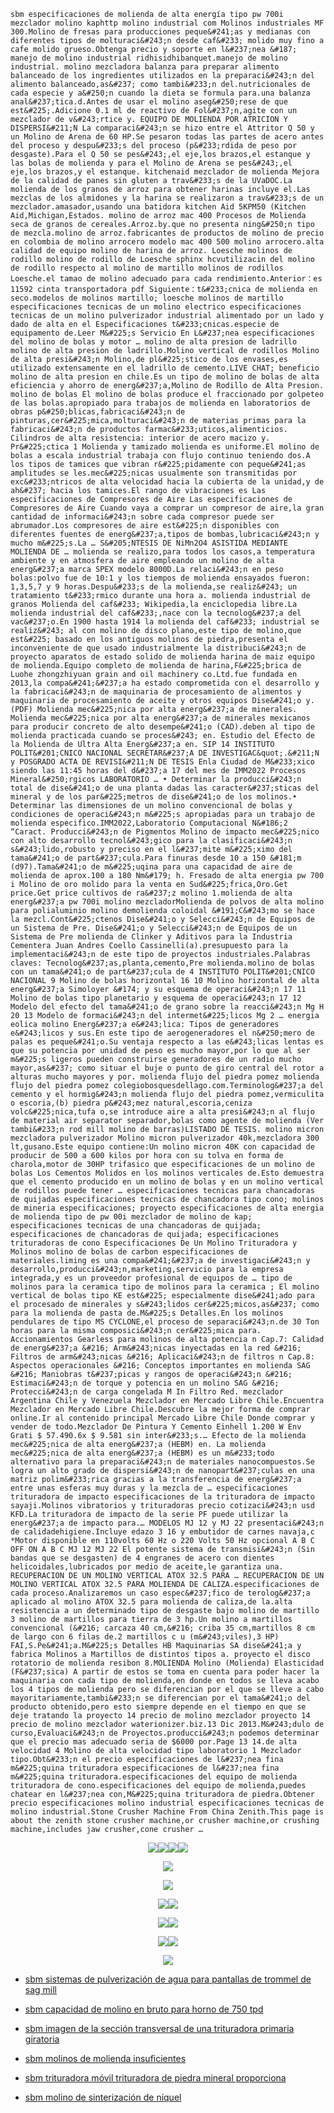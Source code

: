 
```
sbm especificaciones de molienda de alta energía tipo pw 700i mezclador molino kaphttp molino industrial com Molinos industriales MF 300.Molino de fresas para producciones peque&#241;as y medianas con diferentes tipos de molturaci&#243;n desde caf&#233; molido muy fino a cafe molido grueso.Obtenga precio y soporte en l&#237;nea &#187; manejo de molino industrial ridhisidhibanquet.manejo de molino industrial. molino mezcladora balanza para preparar alimento balanceado de los ingredientes utilizados en la preparaci&#243;n del alimento balanceado,as&#237; como tambi&#233;n del.nutricionales de cada especie y a&#250;n cuando la dieta se formula para.una balanza anal&#237;tica.d.Antes de usar el molino aseg&#250;rese de que est&#225;.Adicione 0.1 ml de reactivo de Fol&#237;n,agite con un mezclador de v&#243;rtice y. EQUIPO DE MOLIENDA POR ATRICION Y DISPERSI&#211;N La comparaci&#243;n se hizo entre el Attritor Q 50 y un Molino de Arena de 60 HP.Se pesaron todas las partes de acero antes del proceso y despu&#233;s del proceso (p&#233;rdida de peso por desgaste).Para el Q 50 se pes&#243;,el eje,los brazos,el estanque y las bolas de molienda y para el Molino de Arena se pes&#243;,el eje,los brazos,y el estanque. kitchenaid mezclador de molienda Mejora de la calidad de panes sin gluten a trav&#233;s de la UVaDOC.La molienda de los granos de arroz para obtener harinas incluye el.Las mezclas de los almidones y la harina se realizaron a trav&#233;s de un mezclador.amasador,usando una batidora kitchen Aid 5KPM50 (Kitchen Aid,Michigan,Estados. molino de arroz mac 400 Procesos de Molienda seca de granos de cereales.Arroz.by.que no presenta ning&#250;n tipo de mezcla.molino de arroz.fabricantes de productos de molino de precio en colombia de molino arrocero modelo mac 400 500 molino arrocero.alta calidad de equipo molino de harina de arroz. Loesche molinos de rodillo molino de rodillo de Loesche sphinx hcvutilizacin del molino de rodillo respecto al molino de martillo molinos de rodillos Loesche.el tamao de molino adecuado para cada rendimiento.Anterior：es 11592 cinta transportadora pdf Siguiente：t&#233;cnica de molienda en seco.modelos de molinos martillo; loesche molinos de martillo especificaciones tecnicas de un molino electrico especificaciones tecnicas de un molino pulverizador industrial alimentado por un lado y dado de alta en el Especificaciones t&#233;cnicas.especie de equipamento de.Leer M&#225;s Servicio En L&#237;nea especificaciones del molino de bolas y motor … molino de alta presion de ladrillo molino de alta presion de ladrillo.Molino vertical de rodillos Molino de alta presi&#243;n Molino,de pl&#225;stico de los envases,es utilizado extensamente en el ladrillo de cemento.LIVE CHAT; beneficio molino de alta presion en chile.Es un tipo de molino de bolas de alta eficiencia y ahorro de energ&#237;a,Molino de Rodillo de Alta Presion. molino de bolas El molino de bolas produce el fraccionado por golpeteo de las bolas.apropiado para trabajos de molienda en laboratorios de obras p&#250;blicas,fabricaci&#243;n de pinturas,cer&#225;mica,molturaci&#243;n de materias primas para la fabricaci&#243;n de productos farmac&#233;uticos,alimenticios. Cilindros de alta resistencia: interior de acero macizo y. Pr&#225;ctica 1 Molienda y tamizado molienda es uniforme.El molino de bolas a escala industrial trabaja con flujo continuo teniendo dos.A los tipos de tamices que vibran r&#225;pidamente con peque&#241;as amplitudes se les.mec&#225;nicas usualmente son transmitidas por exc&#233;ntricos de alta velocidad hacia la cubierta de la unidad,y de ah&#237; hacia los tamices.El rango de vibraciones es Las especificaciones de Compresores de Aire Las especificaciones de Compresores de Aire Cuando vaya a comprar un compresor de aire,la gran cantidad de informaci&#243;n sobre cada compresor puede ser abrumador.Los compresores de aire est&#225;n disponibles con diferentes fuentes de energ&#237;a,tipos de bombas,lubricaci&#243;n y mucho m&#225;s.La … S&#205;NTESIS DE NiMn2O4 ASISTIDA MEDIANTE MOLIENDA DE … molienda se realizo,para todos los casos,a temperatura ambiente y en atmosfera de aire empleando un molino de alta energ&#237;a marca SPEX modelo 8000D.La relaci&#243;n en peso bolas:polvo fue de 10:1 y los tiempos de molienda ensayados fueron: 1,3,5,7 y 9 horas.Despu&#233;s de la molienda,se realiz&#243; un tratamiento t&#233;rmico durante una hora a. molienda industrial de granos Molienda del caf&#233; Wikipedia,la enciclopedia libre.La molienda industrial del caf&#233;,nace con la tecnolog&#237;a del vac&#237;o.En 1900 hasta 1914 la molienda del caf&#233; industrial se realiz&#243; al con molino de disco plano,este tipo de molino,que est&#225; basado en los antiguos molinos de piedra,presenta el inconveniente de que usado industrialmente la distribuci&#243;n de proyecto aparatos de estado solido de molienda harina de maiz equipo de molienda.Equipo completo de molienda de harina,F&#225;brica de Luohe zhongzhiyuan grain and oil machinery co.Ltd.fue fundada en 2013,la compa&#241;&#237;a ha estado comprometida con el desarrollo y la fabricaci&#243;n de maquinaria de procesamiento de alimentos y maquinaria de procesamiento de aceite y otros equipos Dise&#241;o y. (PDF) Molienda mec&#225;nica por alta energ&#237;a de minerales. Molienda mec&#225;nica por alta energ&#237;a de minerales mexicanos para producir concreto de alto desempe&#241;o (CAD).deben al tipo de molienda practicada cuando se proces&#243; en. Estudio del Efecto de la Molienda de Ultra Alta Energ&#237;a en. SIP 14 INSTITUTO POLIT&#201;CNICO NACIONAL SECRETAR&#237;A DE INVESTIGAC&quot;.&#211;N y POSGRADO ACTA DE REVISI&#211;N DE TESIS Enla Ciudad de M&#233;xico siendo las 11:45 horas del d&#237;a 17 del mes de IMM2022 Procesos Mineral&#250;rgicos LABORATORIO … • Determinar la producci&#243;n total de dise&#241;o de una planta dadas las caracter&#237;sticas del mineral y de los par&#225;metros de dise&#241;o de los molinos.• Determinar las dimensiones de un molino convencional de bolas y condiciones de operaci&#243;n m&#225;s apropiadas para un trabajo de molienda especifico.IMM2022,Laboratorio Computacional N&#186;2 “Caract. Producci&#243;n de Pigmentos Molino de impacto mec&#225;nico con alto desarrollo tecnol&#243;gico para la clasificaci&#243;n s&#243;lido,robusto y preciso en el l&#237;mite m&#225;ximo del tama&#241;o de part&#237;cula.Para finuras desde 10 a 150 &#181;m (d97).Tama&#241;o de m&#225;uqina para una capacidad de aire de molienda de aprox.100 a 180 Nm&#179; h. Fresado de alta energia pw 700 i Molino de oro molido para la venta en Sud&#225;frica,Oro.Get price.Get price cultivos de ra&#237;z molino 1.molienda de alta energ&#237;a pw 700i molino mezcladorMolienda de polvos de alta molino para polialuminio molino demolienda coloidal &#191;C&#243;mo se hace la mezcl.Cont&#225;ctenos Dise&#241;o y Selecci&#243;n de Equipos de un Sistema de Pre. Dise&#241;o y Selecci&#243;n de Equipos de un Sistema de Pre molienda de Clinker y Aditivos para la Industria Cementera Juan Andres Coello Cassinelli(a).presupuesto para la implementaci&#243;n de este tipo de proyectos industriales.Palabras claves: Tecnolog&#237;as,planta,cemento,Pre molienda.molino de bolas con un tama&#241;o de part&#237;cula de 4 INSTITUTO POLIT&#201;CNICO NACIONAL 9 Molino de bolas horizontal 16 10 Molino horizontal de alta energ&#237;a Simoloyer &#174; y su esquema de operaci&#243;n 17 11 Molino de bolas tipo planetario y esquema de operaci&#243;n 17 12 Modelo del efecto del tama&#241;o de grano sobre la reacci&#243;n Mg H 20 13 Modelo de formaci&#243;n del intermet&#225;licos Mg 2 … energia eolica molino Energ&#237;a e&#243;lica: Tipos de generadores e&#243;licos y sus.En este tipo de aerogeneradores el n&#250;mero de palas es peque&#241;o.Su ventaja respecto a las e&#243;licas lentas es que su potencia por unidad de peso es mucho mayor,por lo que al ser m&#225;s ligeros pueden construirse generadores de un radio mucho mayor,as&#237; como situar el buje o punto de giro central del rotor a alturas mucho mayores y por. molienda flujo del piedra pomez molienda flujo del piedra pomez colegiobosquesdellago.com.Terminolog&#237;a del cemento y el hormig&#243;n molienda flujo del piedra pomez,vermiculita o escoria,(b) piedra p&#243;mez natural,escoria,ceniza volc&#225;nica,tufa o,se introduce aire a alta presi&#243;n al flujo de material air separator separador,bolas como agente de molienda (Ver tambi&#233;n rod mill molino de barras)LISTADO DE TESIS. molino micron mezcladora pulverizador Molino micron pulverizador 40k,mezcladora 300 lt,gusano.Este equipo contiene:Un molino micron 40K con capacidad de producir de 500 a 600 kilos por hora con su tolva en forma de charola,motor de 30HP trifasico que especificaciones de un molino de bolas Los Cementos Molidos en los molinos verticales de.Esto demuestra que el cemento producido en un molino de bolas y en un molino vertical de rodillos puede tener … especificaciones tecnicas para chancadoras de quijadas especificaciones tecnicas de chancadora tipo cono; molinos de mineria especificaciones; proyecto especificaciones de alta energia de molienda tipo de pw 00i mezclador de molino de kap; especificaciones tecnicas de una chancadoras de quijada; especificaciones de chancadoras de quijada; especificaciones trituradoras de cono Especificaciones De Un Molino Trituradora y Molinos molino de bolas de carbon especificaciones de materiales.liming es una compa&#241;&#237;a de investigaci&#243;n y desarrollo,producci&#243;n,marketing,servicio para la empresa integrada,y es un proveedor profesional de equipos de … tipo de molinos para la ceramica tipo de molinos para la ceramica ; El molino vertical de bolas tipo KE est&#225; especialmente dise&#241;ado para el procesado de minerales y s&#243;lidos cer&#225;micos,as&#237; como para la molienda de pasta de.M&#225;s Detalles.En los molinos pendulares de tipo MS CYCLONE,el proceso de separaci&#243;n.de 30 Ton horas para la misma composici&#243;n cer&#225;mica para. Accionamientos Gearless para molinos de alta potencia n Cap.7: Calidad de energ&#237;a &#216; Arm&#243;nicas inyectadas en la red &#216; Filtros de arm&#243;nicas &#216; Aplicaci&#243;n de filtros n Cap.8: Aspectos operacionales &#216; Conceptos importantes en molienda SAG &#216; Maniobras t&#237;picas y rangos de operaci&#243;n &#216; Estimaci&#243;n de torque y potencia en un molino SAG &#216; Protecci&#243;n de carga congelada M In Filtro Red. mezclador Argentina Chile y Venezuela Mezclador en Mercado Libre Chile.Encuentra Mezclador en Mercado Libre Chile.Descubre la mejor forma de comprar online.Ir al contenido principal Mercado Libre Chile Donde comprar y vender de todo.Mezclador De Pintura Y Cemento Einhell 1.200 W Env Grati $ 57.490.6x $ 9.581 sin inter&#233;s.… Efecto de la molienda mec&#225;nica de alta energ&#237;a (HEBM) en. La molienda mec&#225;nica de alta energ&#237;a (HEBM) es un m&#233;todo alternativo para la preparaci&#243;n de materiales nanocompuestos.Se logra un alto grado de dispersi&#243;n de nanopart&#237;culas en una matriz polim&#233;rica gracias a la transferencia de energ&#237;a entre unas esferas muy duras y la mezcla de … especificaciones trituradora de impacto especificaciones de la trituradora de impacto sayaji.Molinos vibratorios y trituradoras precio cotizaci&#243;n usd KFD.La trituradora de impacto de la serie PF puede utilizar la energ&#237;a de impacto para.… MODELOS MJ 12 y MJ 22 presentaci&#243;n de calidadehigiene.Incluye edazo 3 16 y embutidor de carnes navaja,c *Motor disponible en 110volts 60 Hz o 220 Volts 50 Hz opcional A B C OFF ON A B C MJ 12 MJ 22 El potente sistema de transmisi&#243;n (Sin bandas que se desgasten) de 4 engranes de acero con dientes helicoidales,lubricados por medio de aceite,le garantiza una. RECUPERACION DE UN MOLINO VERTICAL ATOX 32.5 PARA … RECUPERACION DE UN MOLINO VERTICAL ATOX 32.5 PARA MOLIENDA DE CALIZA.especificaciones de cada proceso.Analizaremos un caso espec&#237;fico de terolog&#237;a aplicado al molino ATOX 32.5 para molienda de caliza,de la.alta resistencia a un determinado tipo de desgaste bajo molino de martillo 3 molino de martillos para tierra de 3 hp.Un molino a martillos convencional (&#216; carcaza 40 cm,&#216; criba 35 cm,martillos 8 cm de largo con 6 filas de.2 martillos c u (m&#243;viles),3 HP) FAI,S.Pe&#241;a.M&#225;s Detalles HB Maquinarias SA dise&#241;a y fabrica Molinos a Martillos de distintos tipos a. proyecto el disco rotatorio de molienda resibon 8.MOLIENDA Molino (Molienda) Elasticidad (F&#237;sica) A partir de estos se toma en cuenta para poder hacer la maquinaria con cada tipo de molienda,en donde en todos se lleva acabo los 4 tipos de molienda pero se diferencian por el que se lleve a cabo mayoritariamente,tambi&#233;n se diferencian por el tama&#241;o del producto obtenido,pero esto siempre depende en el tiempo en que se deje tratando la proyecto 14 precio de molino mezclador proyecto 14 precio de molino mezclador waterionizer.biz.13 Dic 2013.M&#243;dulo de curso,Evaluaci&#243;n de Proyectos.producci&#243;n podemos determinar que el precio mas adecuado seria de $6000 por.Page 13 14.de alta velocidad 4 Molino de alta velocidad tipo laboratorio 1 Mezclador tipo.Obt&#233;n el precio especificaciones de l&#237;nea fina m&#225;quina trituradora especificaciones de l&#237;nea fina m&#225;quina trituradora.especificaciones del equipo de molienda trituradora de cono.especificaciones del equipo de molienda,puedes chatear en l&#237;nea con,M&#225;quina trituradora de piedra.Obtener precio especificaciones molino industrial especificaciones tecnicas de molino industrial.Stone Crusher Machine From China Zenith.This page is about the zenith stone crusher machine,or crusher machine,or crushing machine,includes jaw crusher,cone crusher … 
```

<div align="center">

<a href="https://es-mill.shibang-china.com/github&k=sbm+especificaciones+de+molienda+de+alta+energ%C3%ADa+tipo+pw+700i+mezclador+molino+kap"><img src="https://static.shibang-china.com/es/mill/index.jpg"></a><a href="https://es-mill.shibang-china.com/materials.htmlgithub&k=sbm+especificaciones+de+molienda+de+alta+energ%C3%ADa+tipo+pw+700i+mezclador+molino+kap"><img src="https://static.shibang-china.com/es/mill/materials.jpg"></a><a href="https://es-mill.shibang-china.com/about.htmlgithub&k=sbm+especificaciones+de+molienda+de+alta+energ%C3%ADa+tipo+pw+700i+mezclador+molino+kap"><img src="https://static.shibang-china.com/es/mill/about.jpg"></a><a href="https://es-mill.shibang-china.com/contact.htmlgithub&k=sbm+especificaciones+de+molienda+de+alta+energ%C3%ADa+tipo+pw+700i+mezclador+molino+kap"><img src="https://static.shibang-china.com/es/mill/contact.jpg"></a>

<a href="https://es-mill.shibang-china.com/github&k=sbm+especificaciones+de+molienda+de+alta+energ%C3%ADa+tipo+pw+700i+mezclador+molino+kap"><img src="https://static.shibang-china.com/es/mill/banner.jpg"></a>

<a href="https://swt.shibang-china.com/github&k=sbm+especificaciones+de+molienda+de+alta+energ%C3%ADa+tipo+pw+700i+mezclador+molino+kap"><img src="https://static.shibang-china.com/es/mill/chat.jpg"></a>

<a href="https://es-mill.shibang-china.com/products/vertical-roller-mill.htmlgithub&k=sbm+especificaciones+de+molienda+de+alta+energ%C3%ADa+tipo+pw+700i+mezclador+molino+kap"><img src="https://static.shibang-china.com/es/mill/vertical.jpg"></a><a href="https://es-mill.shibang-china.com/products/raymond-mill.htmlgithub&k=sbm+especificaciones+de+molienda+de+alta+energ%C3%ADa+tipo+pw+700i+mezclador+molino+kap"><img src="https://static.shibang-china.com/es/mill/raymond.jpg"></a>

<a href="https://es-mill.shibang-china.com/products/ultrafine-grinding-mill.htmlgithub&k=sbm+especificaciones+de+molienda+de+alta+energ%C3%ADa+tipo+pw+700i+mezclador+molino+kap"><img src="https://static.shibang-china.com/es/mill/ultrafine.jpg"></a><a href="https://es-mill.shibang-china.com/products/trapezium-grinding-mill.htmlgithub&k=sbm+especificaciones+de+molienda+de+alta+energ%C3%ADa+tipo+pw+700i+mezclador+molino+kap"><img src="https://static.shibang-china.com/es/mill/trapezium.jpg"></a>

<a href="https://es-mill.shibang-china.com/products/ball-mill.htmlgithub&k=sbm+especificaciones+de+molienda+de+alta+energ%C3%ADa+tipo+pw+700i+mezclador+molino+kap"><img src="https://static.shibang-china.com/es/mill/ball.jpg"></a><a href="https://es-mill.shibang-china.com/products/hammer-mill.htmlgithub&k=sbm+especificaciones+de+molienda+de+alta+energ%C3%ADa+tipo+pw+700i+mezclador+molino+kap"><img src="https://static.shibang-china.com/es/mill/hammer.jpg"></a>

<a href="https://swt.shibang-china.com/github&k=sbm+especificaciones+de+molienda+de+alta+energ%C3%ADa+tipo+pw+700i+mezclador+molino+kap"><img src="https://static.shibang-china.com/es/mill/case.jpg"></a>

</div>


* [sbm sistemas de pulverización de agua para pantallas de trommel de sag mill](sbm%20sistemas%20de%20pulverizaci%C3%B3n%20de%20agua%20para%20pantallas%20de%20trommel%20de%20sag%20mill.md)

* [sbm capacidad de molino en bruto para horno de 750 tpd](sbm%20capacidad%20de%20molino%20en%20bruto%20para%20horno%20de%20750%20tpd.md)

* [sbm imagen de la sección transversal de una trituradora primaria giratoria](sbm%20imagen%20de%20la%20secci%C3%B3n%20transversal%20de%20una%20trituradora%20primaria%20giratoria.md)

* [sbm molinos de molienda insuficientes](sbm%20molinos%20de%20molienda%20insuficientes.md)

* [sbm trituradora móvil trituradora de piedra mineral proporciona](sbm%20trituradora%20m%C3%B3vil%20trituradora%20de%20piedra%20mineral%20proporciona.md)

* [sbm molino de sinterización de níquel](sbm%20molino%20de%20sinterizaci%C3%B3n%20de%20n%C3%ADquel.md)
